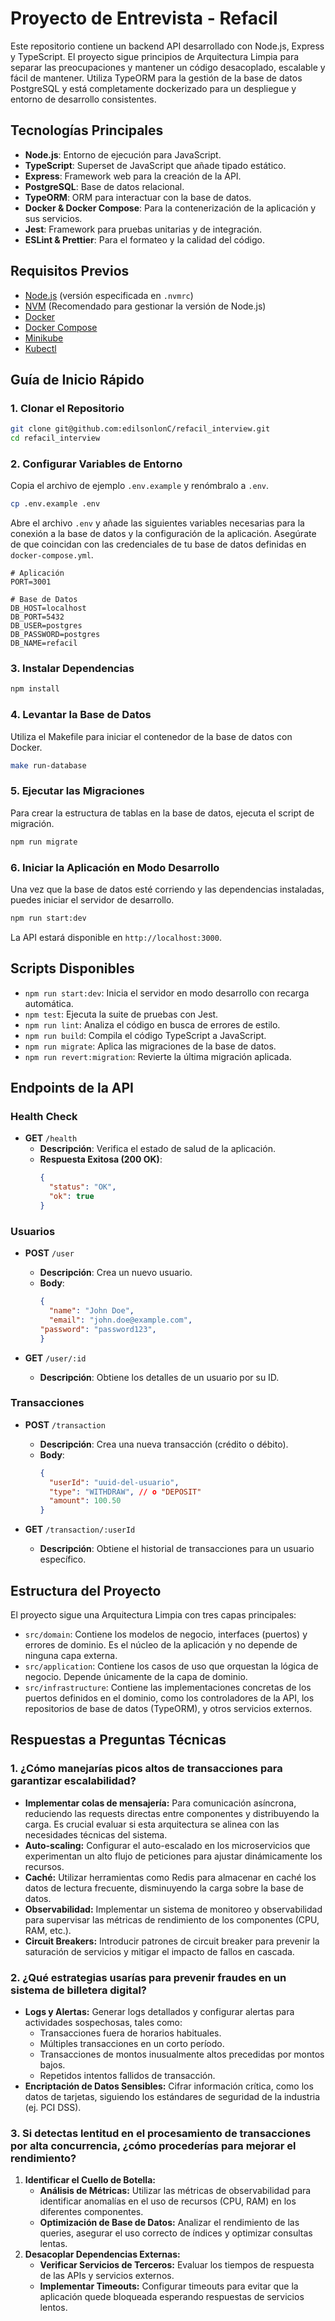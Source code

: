 # Proyecto de Entrevista - Refacil

Este repositorio contiene un backend API desarrollado con Node.js, Express y TypeScript. El proyecto sigue principios de Arquitectura Limpia para separar las preocupaciones y mantener un código desacoplado, escalable y fácil de mantener. Utiliza TypeORM para la gestión de la base de datos PostgreSQL y está completamente dockerizado para un despliegue y entorno de desarrollo consistentes.

## Tecnologías Principales

- **Node.js**: Entorno de ejecución para JavaScript.
- **TypeScript**: Superset de JavaScript que añade tipado estático.
- **Express**: Framework web para la creación de la API.
- **PostgreSQL**: Base de datos relacional.
- **TypeORM**: ORM para interactuar con la base de datos.
- **Docker & Docker Compose**: Para la contenerización de la aplicación y sus servicios.
- **Jest**: Framework para pruebas unitarias y de integración.
- **ESLint & Prettier**: Para el formateo y la calidad del código.

## Requisitos Previos

- [Node.js](https://nodejs.org/) (versión especificada en `.nvmrc`)
- [NVM](https://github.com/nvm-sh/nvm) (Recomendado para gestionar la versión de Node.js)
- [Docker](https://www.docker.com/get-started)
- [Docker Compose](https://docs.docker.com/compose/install/)
- [Minikube](https://minikube.sigs.k8s.io/docs/start/)
- [Kubectl](https://kubernetes.io/docs/tasks/tools/)

## Guía de Inicio Rápido

### 1. Clonar el Repositorio

```bash
git clone git@github.com:edilsonlonC/refacil_interview.git
cd refacil_interview
```

### 2. Configurar Variables de Entorno

Copia el archivo de ejemplo `.env.example` y renómbralo a `.env`.

```bash
cp .env.example .env
```

Abre el archivo `.env` y añade las siguientes variables necesarias para la conexión a la base de datos y la configuración de la aplicación. Asegúrate de que coincidan con las credenciales de tu base de datos definidas en `docker-compose.yml`.

```env
# Aplicación
PORT=3001

# Base de Datos
DB_HOST=localhost
DB_PORT=5432
DB_USER=postgres
DB_PASSWORD=postgres
DB_NAME=refacil
```

### 3. Instalar Dependencias

```bash
npm install
```

### 4. Levantar la Base de Datos

Utiliza el Makefile para iniciar el contenedor de la base de datos con Docker.

```bash
make run-database
```

### 5. Ejecutar las Migraciones

Para crear la estructura de tablas en la base de datos, ejecuta el script de migración.

```bash
npm run migrate
```

### 6. Iniciar la Aplicación en Modo Desarrollo

Una vez que la base de datos esté corriendo y las dependencias instaladas, puedes iniciar el servidor de desarrollo.

```bash
npm run start:dev
```

La API estará disponible en `http://localhost:3000`.

## Scripts Disponibles

- `npm run start:dev`: Inicia el servidor en modo desarrollo con recarga automática.
- `npm test`: Ejecuta la suite de pruebas con Jest.
- `npm run lint`: Analiza el código en busca de errores de estilo.
- `npm run build`: Compila el código TypeScript a JavaScript.
- `npm run migrate`: Aplica las migraciones de la base de datos.
- `npm run revert:migration`: Revierte la última migración aplicada.

## Endpoints de la API

### Health Check

- **GET** `/health`
  - **Descripción**: Verifica el estado de salud de la aplicación.
  - **Respuesta Exitosa (200 OK)**:
    ```json
    {
      "status": "OK",
      "ok": true
    }
    ```

### Usuarios

- **POST** `/user`
  - **Descripción**: Crea un nuevo usuario.
  - **Body**:
    ```json
    {
      "name": "John Doe",
      "email": "john.doe@example.com",
    "password": "password123",
    }
    ```

- **GET** `/user/:id`
  - **Descripción**: Obtiene los detalles de un usuario por su ID.

### Transacciones

- **POST** `/transaction`
  - **Descripción**: Crea una nueva transacción (crédito o débito).
  - **Body**:
    ```json
    {
      "userId": "uuid-del-usuario",
      "type": "WITHDRAW", // o "DEPOSIT"
      "amount": 100.50
    }
    ```

- **GET** `/transaction/:userId`
  - **Descripción**: Obtiene el historial de transacciones para un usuario específico.

## Estructura del Proyecto

El proyecto sigue una Arquitectura Limpia con tres capas principales:

- `src/domain`: Contiene los modelos de negocio, interfaces (puertos) y errores de dominio. Es el núcleo de la aplicación y no depende de ninguna capa externa.
- `src/application`: Contiene los casos de uso que orquestan la lógica de negocio. Depende únicamente de la capa de dominio.
- `src/infrastructure`: Contiene las implementaciones concretas de los puertos definidos en el dominio, como los controladores de la API, los repositorios de base de datos (TypeORM), y otros servicios externos.

## Respuestas a Preguntas Técnicas

### 1. ¿Cómo manejarías picos altos de transacciones para garantizar escalabilidad?

- **Implementar colas de mensajería:** Para comunicación asíncrona, reduciendo las requests directas entre componentes y distribuyendo la carga. Es crucial evaluar si esta arquitectura se alinea con las necesidades técnicas del sistema.
- **Auto-scaling:** Configurar el auto-escalado en los microservicios que experimentan un alto flujo de peticiones para ajustar dinámicamente los recursos.
- **Caché:** Utilizar herramientas como Redis para almacenar en caché los datos de lectura frecuente, disminuyendo la carga sobre la base de datos.
- **Observabilidad:** Implementar un sistema de monitoreo y observabilidad para supervisar las métricas de rendimiento de los componentes (CPU, RAM, etc.).
- **Circuit Breakers:** Introducir patrones de circuit breaker para prevenir la saturación de servicios y mitigar el impacto de fallos en cascada.

### 2. ¿Qué estrategias usarías para prevenir fraudes en un sistema de billetera digital?

- **Logs y Alertas:** Generar logs detallados y configurar alertas para actividades sospechosas, tales como:
    - Transacciones fuera de horarios habituales.
    - Múltiples transacciones en un corto período.
    - Transacciones de montos inusualmente altos precedidas por montos bajos.
    - Repetidos intentos fallidos de transacción.
- **Encriptación de Datos Sensibles:** Cifrar información crítica, como los datos de tarjetas, siguiendo los estándares de seguridad de la industria (ej. PCI DSS).

### 3. Si detectas lentitud en el procesamiento de transacciones por alta concurrencia, ¿cómo procederías para mejorar el rendimiento?

1.  **Identificar el Cuello de Botella:**
    - **Análisis de Métricas:** Utilizar las métricas de observabilidad para identificar anomalías en el uso de recursos (CPU, RAM) en los diferentes componentes.
    - **Optimización de Base de Datos:** Analizar el rendimiento de las queries, asegurar el uso correcto de índices y optimizar consultas lentas.
2.  **Desacoplar Dependencias Externas:**
    - **Verificar Servicios de Terceros:** Evaluar los tiempos de respuesta de las APIs y servicios externos.
    - **Implementar Timeouts:** Configurar timeouts para evitar que la aplicación quede bloqueada esperando respuestas de servicios lentos.
